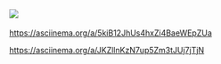 <a href="https://codeclimate.com/github/codeclimate/codeclimate/maintainability"><img src="https://api.codeclimate.com/v1/badges/a99a88d28ad37a79dbf6/maintainability" /></a>
---
https://asciinema.org/a/5kiB12JhUs4hxZi4BaeWEpZUa

https://asciinema.org/a/JKZllnKzN7up5Zm3tJUj7jTjN
